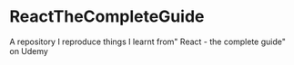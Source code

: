 # ReactTheCompleteGuide
A repository I reproduce things I learnt from" React - the complete guide" on Udemy

